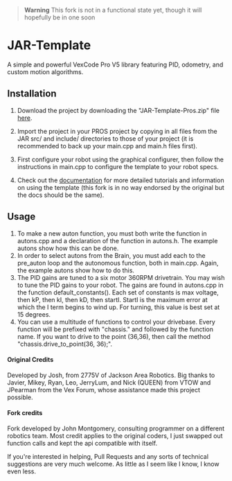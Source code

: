 > **Warning** This fork is not in a functional state yet, though it will hopefully be in one soon

# JAR-Template
A simple and powerful VexCode Pro V5 library featuring PID, odometry, and custom motion algorithms. 

## Installation
1. Download the project by downloading the "JAR-Template-Pros.zip" file [here](https://github.com/j-ace-svg/JAR-Template-Pros/releases/latest).

2. Import the project in your PROS project by copying in all files from the JAR src/ and include/ directories to those of your project (it is recommended to back up your main.cpp and main.h files first).

3. First configure your robot using the graphical configurer, then follow the instructions in main.cpp to configure the template to your robot specs.

4. Check out the <a href="https://jacksonarearobotics.github.io/JAR-Template/" target="_blank">documentation</a> for more detailed tutorials and information on using the template (this fork is in no way endorsed by the original but the docs should be the same).

## Usage
1. To make a new auton function, you must both write the function in autons.cpp and a declaration of the function in autons.h. The example autons show how this can be done. 
2. In order to select autons from the Brain, you must add each to the pre_auton loop and the autonomous function, both in main.cpp. Again, the example autons show how to do this.
3. The PID gains are tuned to a six motor 360RPM drivetrain. You may wish to tune the PID gains to your robot. The gains are found in autons.cpp in the function default_constants(). Each set of constants is max voltage, then kP, then kI, then kD, then startI. StartI is the maximum error at which the I term begins to wind up. For turning,  this value is best set at 15 degrees.
4. You can use a multitude of functions to control your drivebase. Every function will be prefixed with "chassis." and followed by the function name. If you want to drive to the point (36,36), then call the method "chassis.drive_to_point(36, 36);".

#### Original Credits
Developed by Josh, from 2775V of Jackson Area Robotics. Big thanks to Javier, Mikey, Ryan, Leo, JerryLum, and Nick (QUEEN) from VTOW and JPearman from the Vex Forum, whose assistance made this project possible.

#### Fork credits
Fork developed by John Montgomery, consulting programmer on a different robotics team. Most credit applies to the original coders, I just swapped out function calls and kept the api compatible with itself.

If you're interested in helping, Pull Requests and any sorts of technical suggestions are very much welcome. As little as I seem like I know, I know even less.
